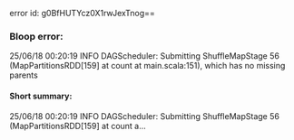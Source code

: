 error id: g0BfHUTYcz0X1rwJexTnog==
### Bloop error:

25/06/18 00:20:19 INFO DAGScheduler: Submitting ShuffleMapStage 56 (MapPartitionsRDD[159] at count at main.scala:151), which has no missing parents
#### Short summary: 

25/06/18 00:20:19 INFO DAGScheduler: Submitting ShuffleMapStage 56 (MapPartitionsRDD[159] at count a...